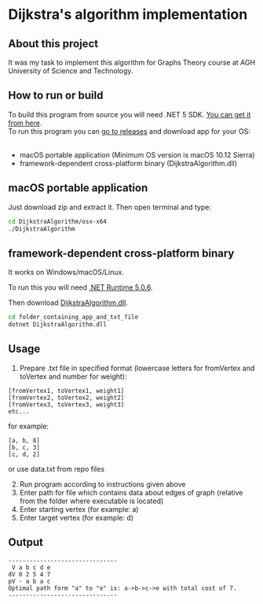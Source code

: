 <h1>Dijkstra's algorithm implementation</h1>
<h2>About this project</h2>
It was my task to implement this algorithm for Graphs Theory course at AGH University of Science and Technology.
<h2>How to run or build</h2>
To build this program from source you will need .NET 5 SDK. <a href="https://dotnet.microsoft.com/download/dotnet/5.0" target="_blank">You can get it from here</a>.
</br> To run this program you can <a href="https://github.com/echofoxtrotpl/DijkstraAlgorithm/releases" target="_blank">go to releases</a> and download app for your OS: </br></br>
<ul>
<li>macOS portable application (Minimum OS version is macOS 10.12 Sierra)</li>
<li>framework-dependent cross-platform binary (DijkstraAlgorithm.dll)</li>
</ul>
<h2>macOS portable application</h2>
Just download zip and extract it. Then open terminal and type:
  
  ```bash
  cd DijkstraAlgorithm/osx-x64
  ./DijkstraAlgorithm
  ```
<h2>framework-dependent cross-platform binary</h2>
It works on Windows/macOS/Linux.

To run this you will need [.NET Runtime 5.0.6](https://dotnet.microsoft.com/download/dotnet/5.0).

Then download [DijkstraAlgorithm.dll](https://github.com/echofoxtrotpl/DijkstraAlgorithm/releases).

  ```bash
  cd folder_containing_app_and_txt_file
  dotnet DijkstraAlgorithm.dll
  ```
  
  <h2>Usage</h2>
  
 
  1. Prepare .txt file in specified format (lowercase letters for fromVertex and toVertex and number for weight):
 
   
    [fromVertex1, toVertex1, weight1]
    [fromVertex2, toVertex2, weight2]
    [fromVertex3, toVertex3, weight3]
    etc...
    
   for example:
    
    [a, b, 8]
    [b, c, 3]
    [c, d, 2]
    
   or use data.txt from repo files
  
  2. Run program according to instructions given above
  3. Enter path for file which contains data about edges of graph (relative from the folder where executable is located)
  4. Enter starting vertex (for example: a)
  5. Enter target vertex (for example: d)
  
  <h2>Output</h2>
  
  ```
  -------------------------------
   V a b c d e 
  dV 0 2 5 4 7 
  pV - a b a c 
  Optimal path form "a" to "e" is: a->b->c->e with total cost of 7.
  -------------------------------
  ```
  
